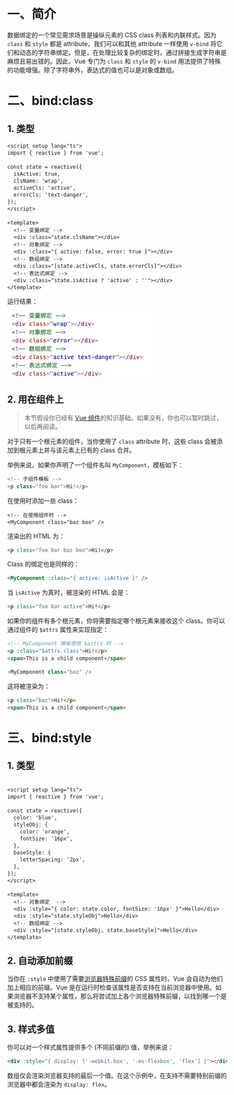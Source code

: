 # 一、简介

数据绑定的一个常见需求场景是操纵元素的 CSS class 列表和内联样式。因为 `class` 和 `style` 都是 attribute，我们可以和其他 attribute 一样使用 `v-bind` 将它们和动态的字符串绑定。但是，在处理比较复杂的绑定时，通过拼接生成字符串是麻烦且易出错的。因此，Vue 专门为 `class` 和 `style` 的 `v-bind` 用法提供了特殊的功能增强。除了字符串外，表达式的值也可以是对象或数组。

# 二、bind:class

## 1. 类型

```vue
<script setup lang="ts">
import { reactive } from 'vue';

const state = reactive({
  isActive: true,
  clsName: 'wrap',
  activeCls: 'active',
  errorCls: 'text-danger',
});
</script>

<template>
  <!-- 变量绑定 -->
  <div :class="state.clsName"></div>
  <!-- 对象绑定 -->
  <div :class="{ active: false, error: true }"></div>
  <!-- 数组绑定 -->
  <div :class="[state.activeCls, state.errorCls]"></div>
  <!-- 表达式绑定 -->
  <div :class="state.isActive ? 'active' : ''"></div>
</template>
```

运行结果：

![](./IMGS/bind-class.png)

## 2. 用在组件上

> 本节假设你已经有 [Vue 组件](https://cn.vuejs.org/guide/essentials/component-basics.html)的知识基础。如果没有，你也可以暂时跳过，以后再阅读。

对于只有一个根元素的组件，当你使用了 `class` attribute 时，这些 class 会被添加到根元素上并与该元素上已有的 class 合并。

举例来说，如果你声明了一个组件名叫 `MyComponent`，模板如下：

```typescript
<!-- 子组件模板 -->
<p class="foo bar">Hi!</p>
```

在使用时添加一些 class：

```vue
<!-- 在使用组件时 -->
<MyComponent class="baz boo" />
```

渲染出的 HTML 为：

```html
<p class="foo bar baz boo">Hi!</p>
```

Class 的绑定也是同样的：

```html
<MyComponent :class="{ active: isActive }" />
```

当 `isActive` 为真时，被渲染的 HTML 会是：

```html
<p class="foo bar active">Hi!</p>
```

如果你的组件有多个根元素，你将需要指定哪个根元素来接收这个 class。你可以通过组件的 `$attrs` 属性来实现指定：

```html
<!-- MyComponent 模板使用 $attrs 时 -->
<p :class="$attrs.class">Hi!</p>
<span>This is a child component</span>
```

```typescript
<MyComponent class="baz" />
```

这将被渲染为：

```html
<p class="baz">Hi!</p>
<span>This is a child component</span>
```

# 三、bind:style

## 1. 类型

```vue

<script setup lang="ts">
import { reactive } from 'vue';

const state = reactive({
  color: 'blue',
  styleObj: {
    color: 'orange',
    fontSize: '16px',
  },
  baseStyle: {
    letterSpacing: '2px',
  },
});
</script>

<template>
  <!-- 对象绑定  -->
  <div :style="{ color: state.color, fontSize: '16px' }">Hello</div>
  <div :style="state.styleObj">Hello</div>
  <!-- 数组绑定 -->
  <div :style="[state.styleObj, state.baseStyle]">Hello</div>
</template>
```

## 2. 自动添加前缀

当你在 `:style` 中使用了需要[浏览器特殊前缀](https://developer.mozilla.org/en-US/docs/Glossary/Vendor_Prefix)的 CSS 属性时，Vue 会自动为他们加上相应的前缀。Vue 是在运行时检查该属性是否支持在当前浏览器中使用。如果浏览器不支持某个属性，那么将尝试加上各个浏览器特殊前缀，以找到哪一个是被支持的。

## 3. 样式多值

你可以对一个样式属性提供多个 (不同前缀的) 值，举例来说：

```html
<div :style="{ display: ['-webkit-box', '-ms-flexbox', 'flex'] }"></div>
```

数组仅会渲染浏览器支持的最后一个值。在这个示例中，在支持不需要特别前缀的浏览器中都会渲染为 `display: flex`。

